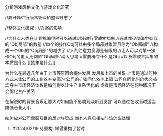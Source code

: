 分析游戏风格文化
//游戏文化研究

//要开始进行版本管理和整理日志了

//整体文化研究
:
//方案的影响

//为什么人类在计算机编程时可以通过封装进行零成本抽象
//通过减少脑海中交互的"Obj局部"的数量
	//单个的操作Obj可以由多个局部对象暂且称为"Obj局部"
	//构成一个Obj的"Obj局部"的减少了
	//人的注意力资源是有限的
	//让人可以对某一操作Obj的更大比例的"Obj局部"纳入思考
	//需要确立什么是Obj
//以及零成本抽象的本质是什么
[[抽象是什么]]

为什么在最近几年由于上市等原因会提供发展
	发展和上市的关系
	上市是通过何种方式来让公司的工作效率变高的
	公司的扩张同化效率上限
	公司在同化时的状态喧宾夺主市场经济体系是如何得以让生产关系优化的
	或者是市场经济在何种情况下会优化生产关系

在解说时的背景音乐足够大时如何能不影响观众听到发言
	可以通过在收音时适当降低音量大小

如何应对公司里面项目的反对与赞成
	当有人意见相左时该怎么处理

1. #2024/02/19 待重构: 懒得重构了暂时